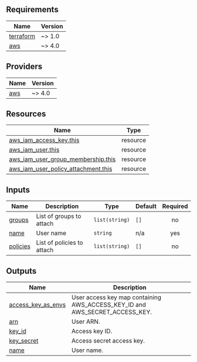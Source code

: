 <!-- BEGIN_TF_DOCS -->
## Requirements

| Name | Version |
|------|---------|
| <a name="requirement_terraform"></a> [terraform](#requirement\_terraform) | ~> 1.0 |
| <a name="requirement_aws"></a> [aws](#requirement\_aws) | ~> 4.0 |

## Providers

| Name | Version |
|------|---------|
| <a name="provider_aws"></a> [aws](#provider\_aws) | ~> 4.0 |

## Resources

| Name | Type |
|------|------|
| [aws_iam_access_key.this](https://registry.terraform.io/providers/hashicorp/aws/latest/docs/resources/iam_access_key) | resource |
| [aws_iam_user.this](https://registry.terraform.io/providers/hashicorp/aws/latest/docs/resources/iam_user) | resource |
| [aws_iam_user_group_membership.this](https://registry.terraform.io/providers/hashicorp/aws/latest/docs/resources/iam_user_group_membership) | resource |
| [aws_iam_user_policy_attachment.this](https://registry.terraform.io/providers/hashicorp/aws/latest/docs/resources/iam_user_policy_attachment) | resource |

## Inputs

| Name | Description | Type | Default | Required |
|------|-------------|------|---------|:--------:|
| <a name="input_groups"></a> [groups](#input\_groups) | List of groups to attach | `list(string)` | `[]` | no |
| <a name="input_name"></a> [name](#input\_name) | User name | `string` | n/a | yes |
| <a name="input_policies"></a> [policies](#input\_policies) | List of policies to attach | `list(string)` | `[]` | no |

## Outputs

| Name | Description |
|------|-------------|
| <a name="output_access_key_as_envs"></a> [access\_key\_as\_envs](#output\_access\_key\_as\_envs) | User access key map containing AWS\_ACCESS\_KEY\_ID and AWS\_SECRET\_ACCESS\_KEY. |
| <a name="output_arn"></a> [arn](#output\_arn) | User ARN. |
| <a name="output_key_id"></a> [key\_id](#output\_key\_id) | Access key ID. |
| <a name="output_key_secret"></a> [key\_secret](#output\_key\_secret) | Access secret access key. |
| <a name="output_name"></a> [name](#output\_name) | User name. |
<!-- END_TF_DOCS -->